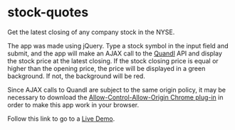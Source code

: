 # stock-quotes
Get the latest closing of any company stock in the NYSE.

The app was made using jQuery. Type a stock symbol in the input field and submit, and the app will make an AJAX call to the [Quandl](https://www.quandl.com/) API and display the stock price at the latest closing. If the stock closing price is equal or higher than the opening price, the price will be displayed in a green background. If not, the background will be red.

Since AJAX calls to Quandl are subject to the same origin policy, it may be necessary to download the [Allow-Control-Allow-Origin Chrome plug-in](https://chrome.google.com/webstore/detail/allow-control-allow-origi/nlfbmbojpeacfghkpbjhddihlkkiljbi?hl=en) in order to make this app work in your browser.

Follow this link to go to a [Live Demo](http://mariobox.github.io/stock-quotes/).
 

